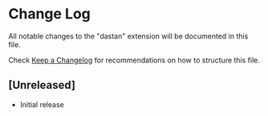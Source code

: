 # Change Log

All notable changes to the "dastan" extension will be documented in this file.

Check [Keep a Changelog](http://keepachangelog.com/) for recommendations on how to structure this file.

## [Unreleased]

- Initial release

